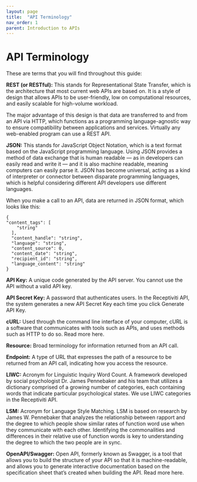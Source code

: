```yaml
---
layout: page
title:  "API Terminology"
nav_order: 1
parent: Introduction to APIs
---
```

# API Terminology

These are terms that you will find throughout this guide:

**REST (or RESTful):** This stands for Representational State Transfer, which is the architecture that most current web APIs are based on. It is a style of design that allows APIs to be user-friendly, low on computational resources, and easily scalable for high-volume workload.

The major advantage of this design is that data are transferred to and from an API via HTTP, which functions as a programming language-agnostic way to ensure compatibility between applications and services. Virtually any web-enabled program can use a REST API.

**JSON:** This stands for JavaScript Object Notation, which is a text format based on the JavaScript programming language. Using JSON provides a method of data exchange that is human readable — as in developers can easily read and write it — and it is also machine readable, meaning computers can easily parse it. JSON has become universal, acting as a kind of interpreter or connector between disparate programming languages, which is helpful considering different API developers use different languages.

When you make a call to an API, data are returned in JSON format, which looks like this:

```
{
"content_tags": [
    "string"
  ],
  "content_handle": "string",
  "language": "string",
  "content_source": 0,
  "content_date": "string",
  "recipient_id": "string",
  "language_content": "string"
}
```

**API Key:** A unique code generated by the API server. You cannot use the API without a valid API key.

**API Secret Key:** A password that authenticates users. In the Receptiviti API, the system generates a new API Secret Key each time you click Generate API Key.

**cURL:** Used through the command line interface of your computer, cURL is a software that communicates with tools such as APIs, and uses methods such as HTTP to do so. Read more here.

**Resource:** Broad terminology for information returned from an API call.

**Endpoint:** A type of URL that expresses the path of a resource to be returned from an API call, indicating how you access the resource.

**LIWC:** Acronym for Linguistic Inquiry Word Count. A framework developed by social psychologist Dr. James Pennebaker and his team that utilizes a dictionary comprised of a growing number of categories, each containing words that indicate particular psychological states. We use LIWC categories in the Receptiviti API.

**LSM:** Acronym for Language Style Matching. LSM is based on research by James W. Pennebaker that analyzes the relationship between rapport and the degree to which people show similar rates of function word use when they communicate with each other. Identifying the commonalities and differences in their relative use of function words is key to understanding the degree to which the two people are in sync.

**OpenAPI/Swagger:** Open API, formerly known as Swagger, is a tool that allows you to build the structure of your API so that it is machine-readable, and allows you to generate interactive documentation based on the specification sheet that’s created when building the API. Read more here.
